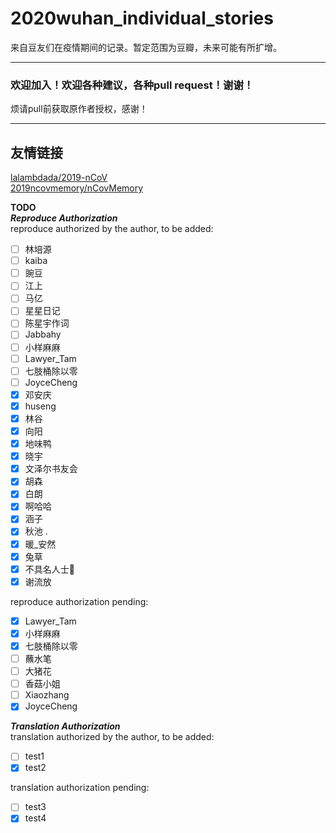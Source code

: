 # 2020wuhan_individual_stories  

来自豆友们在疫情期间的记录。暂定范围为豆瓣，未来可能有所扩增。  

------
### 欢迎加入！欢迎各种建议，各种pull request！谢谢！  

烦请pull前获取原作者授权，感谢！

------





## 友情链接  
[lalambdada/2019-nCoV](https://github.com/lalambdada/2019-nCoV)  
[2019ncovmemory/nCovMemory](https://github.com/2019ncovmemory/nCovMemory)  



**TODO**  
**_Reproduce Authorization_**  
reproduce authorized by the author, to be added:  
- [ ] 林培源  
- [ ] kaiba
- [ ] 豌豆  
- [ ] 江上  
- [ ] 马亿  
- [ ] 星星日记  
- [ ] 陈星宇作词  
- [ ] Jabbahy  
- [ ] 小样麻麻   
- [ ] Lawyer_Tam 
- [ ] 七肢桶除以零  
- [ ] JoyceCheng 
- [X] 邓安庆  
- [X] huseng  
- [X] 林谷  
- [X] 向阳
- [X] 地味鸭
- [X] 晓宇
- [X] 文泽尔书友会  
- [X] 胡森
- [X] 白朗
- [X] 啊哈哈  
- [X] 涵子  
- [X] 秋池 .  
- [X] 暖_安然  
- [X] 兔草  
- [X] 不具名人士🌈  
- [X] 谢流放  
<!---
- [ ]   
- [ ]   
- [ ]   
- [X]   
- [X]   
- [X]   
--->
reproduce authorization pending:  
- [X] Lawyer_Tam  
- [X] 小样麻麻  
- [X] 七肢桶除以零  
- [ ] 蘸水笔  
- [ ] 大猪花  
- [ ] 香菇小姐  
- [ ] Xiaozhang  
- [X] JoyceCheng  
<!--- 
- [ ]   
- [ ]   
- [ ]   
- [ ]   --->  

**_Translation Authorization_**  
translation authorized by the author, to be added:  
- [ ] test1
- [x] test2  

translation authorization pending:   
- [ ] test3
- [x] test4  
